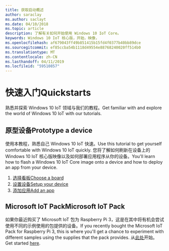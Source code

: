 ```yaml
---
title: 获取启动概述
author: saraclay
ms.author: saclayt
ms.date: 04/10/2018
ms.topic: article
description: 了解有关如何开始使用 Windows 10 IoT Core。
keywords: Windows 10 IoT 核心版，开始，映像，
ms.openlocfilehash: af679043ff49b851415b15fd4f0377b40bb89dce
ms.sourcegitcommit: ef85ccba54b1118d49554e88768240020ff514b0
ms.translationtype: MT
ms.contentlocale: zh-CN
ms.lasthandoff: 04/11/2019
ms.locfileid: "59510857"
---
```

# <a name="quickstarts"></a><span data-ttu-id="e9c02-104">快速入门</span><span class="sxs-lookup"><span data-stu-id="e9c02-104">Quickstarts</span></span>

<span data-ttu-id="e9c02-105">熟悉并探索 Windows 10 IoT 领域与我们的教程。</span><span class="sxs-lookup"><span data-stu-id="e9c02-105">Get familiar with and explore the world of Windows 10 IoT with our tutorials.</span></span> 
 
## <a name="prototype-a-device"></a><span data-ttu-id="e9c02-106">原型设备</span><span class="sxs-lookup"><span data-stu-id="e9c02-106">Prototype a device</span></span>
<span data-ttu-id="e9c02-107">使用本教程，熟悉自己 Windows 10 IoT 快速。</span><span class="sxs-lookup"><span data-stu-id="e9c02-107">Use this tutorial to get yourself comfortable with Windows 10 IoT quickly.</span></span> <span data-ttu-id="e9c02-108">您将了解如何刷新在设备上的 Windows 10 IoT 核心版映像以及如何部署应用程序从你的设备。</span><span class="sxs-lookup"><span data-stu-id="e9c02-108">You'll learn how to flash a Windows 10 IoT Core image onto a device and how to deploy an app from your device.</span></span>

1. [<span data-ttu-id="e9c02-109">选择看板</span><span class="sxs-lookup"><span data-stu-id="e9c02-109">Choose a board</span></span>](quickstarter/PrototypeBoards.md)
2.  [<span data-ttu-id="e9c02-110">设置设备</span><span class="sxs-lookup"><span data-stu-id="e9c02-110">Setup your device</span></span>](quickstarter/DeviceSetup.md)
3.  [<span data-ttu-id="e9c02-111">添加应用</span><span class="sxs-lookup"><span data-stu-id="e9c02-111">Add an app</span></span>](quickstarter/DevelopApp.md)

## <a name="microsoft-iot-pack"></a><span data-ttu-id="e9c02-112">Microsoft IoT Pack</span><span class="sxs-lookup"><span data-stu-id="e9c02-112">Microsoft IoT Pack</span></span>
<span data-ttu-id="e9c02-113">如果你最近购买了 Microsoft IoT 包为 Raspberry Pi 3，这是在其中将有机会尝试使用不同的示例使用的包提供的设备。</span><span class="sxs-lookup"><span data-stu-id="e9c02-113">If you recently bought the Microsoft IoT Pack for Raspberry Pi 3, this is where you'll get a chance to experiment with different samples using the supplies that the pack provides.</span></span> <span data-ttu-id="e9c02-114">从[此处](adafruitkit.md)开始。</span><span class="sxs-lookup"><span data-stu-id="e9c02-114">Get started [here](adafruitkit.md).</span></span>